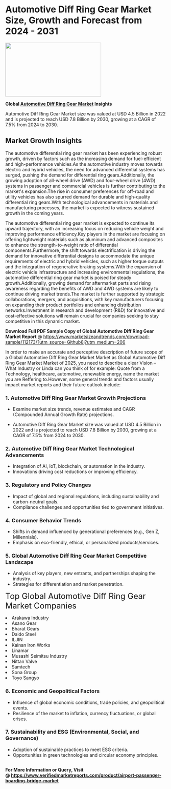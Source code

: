 <H1>Automotive Diff Ring Gear Market Size, Growth and Forecast from 2024 - 2031</H1><img class="aligncenter size-medium wp-image-584254" src="https://thirdeyenews.in/wp-content/uploads/2024/09/Global-Market-Research-300x168.jpeg" alt="" width="300" height="168" /><p><strong>Global&nbsp;<a href="https://www.marketsizeandtrends.com/download-sample/112173/?utm_source=Github8j?utm_medium=206">Automotive Diff Ring Gear Market</a> Insights</strong></p><p>Automotive Diff Ring Gear Market size was valued at USD 4.5 Billion in 2022 and is projected to reach USD 7.8 Billion by 2030, growing at a CAGR of 7.5% from 2024 to 2030.</p><p><h2>Market Growth Insights</h2> <p>The automotive differential ring gear market has been experiencing robust growth, driven by factors such as the increasing demand for fuel-efficient and high-performance vehicles.As the automotive industry moves towards electric and hybrid vehicles, the need for advanced differential systems has surged, pushing the demand for differential ring gears.Additionally, the growing adoption of all-wheel drive (AWD) and four-wheel drive (4WD) systems in passenger and commercial vehicles is further contributing to the market's expansion.The rise in consumer preferences for off-road and utility vehicles has also spurred demand for durable and high-quality differential ring gears.With technological advancements in materials and manufacturing processes, the market is expected to witness sustained growth in the coming years.</p> <p>The automotive differential ring gear market is expected to continue its upward trajectory, with an increasing focus on reducing vehicle weight and improving performance efficiency.Key players in the market are focusing on offering lightweight materials such as aluminum and advanced composites to enhance the strength-to-weight ratio of differential components.Furthermore, the shift towards electrification is driving the demand for innovative differential designs to accommodate the unique requirements of electric and hybrid vehicles, such as higher torque outputs and the integration of regenerative braking systems.With the expansion of electric vehicle infrastructure and increasing environmental regulations, the automotive differential ring gear market is poised for steady growth.Additionally, growing demand for aftermarket parts and rising awareness regarding the benefits of AWD and 4WD systems are likely to continue driving market trends.The market is further supported by strategic collaborations, mergers, and acquisitions, with key manufacturers focusing on expanding their product portfolios and enhancing distribution networks.Investment in research and development (R&D) for innovative and cost-effective solutions will remain crucial for companies seeking to stay competitive in this dynamic market.<p><span class=""><strong>Download Full PDF Sample Copy of Global Automotive Diff Ring Gear Market Report</strong> @ <a href="https://www.marketsizeandtrends.com/download-sample/112173/?utm_source=Github8j?utm_medium=206" target="_blank">https://www.marketsizeandtrends.com/download-sample/112173/?utm_source=Github8j?utm_medium=206</a></span></p><p>In order to make an accurate and perceptive description of future scope of a Global&nbsp;Automotive Diff Ring Gear Market Market as Global&nbsp;Automotive Diff Ring Gear Market Market of 2025, you need to describe a clear Vision &ndash; What Industry or Linda can you think of for example: Quote from a Technology, healthcare, automotive, renewable energy, name the market you are Reffering to.However, some general trends and factors usually impact market reports and their future outlook include:</p><h3>1.&nbsp;<strong>Automotive Diff Ring Gear Market Growth Projections</strong></h3><ul><li>Examine market size trends, revenue estimates and CAGR (Compounded Annual Growth Rate) projections.</li><li><p>Automotive Diff Ring Gear Market size was valued at USD 4.5 Billion in 2022 and is projected to reach USD 7.8 Billion by 2030, growing at a CAGR of 7.5% from 2024 to 2030.</p></li></ul><h3>2.&nbsp;<strong>Automotive Diff Ring Gear Market Technological Advancements</strong></h3><ul><li>Integration of AI, IoT, blockchain, or automation in the industry.</li><li>Innovations driving cost reductions or improving efficiency.</li></ul><h3>3.&nbsp;<strong>Regulatory and Policy Changes</strong></h3><ul><li>Impact of global and regional regulations, including sustainability and carbon-neutral goals.</li><li>Compliance challenges and opportunities tied to government initiatives.</li></ul><h3>4.&nbsp;<strong>Consumer Behavior Trends</strong></h3><ul><li>Shifts in demand influenced by generational preferences (e.g., Gen Z, Millennials).</li><li>Emphasis on eco-friendly, ethical, or personalized products/services.</li></ul><h3>5.&nbsp;<strong>Global Automotive Diff Ring Gear Market Competitive Landscape</strong></h3><ul><li>Analysis of key players, new entrants, and partnerships shaping the industry.</li><li>Strategies for differentiation and market penetration.</li></ul><p data-pm-slice="1 1 []"><span style="color: inherit; font-family: inherit; font-size: 25px;">Top Global Automotive Diff Ring Gear Market Companies</span></p><div class="" data-test-id=""><p><li>Arakawa Industry</li><li> Asano Gear</li><li> Bharat Gears</li><li> Daido Steel</li><li> ILJIN</li><li> Kainan Iron Works</li><li> Linamar</li><li> Musashi Seimitsu Industry</li><li> Nittan Valve</li><li> Samtech</li><li> Sona Group</li><li> Toyo Sangyo</li></p></div><h3>6.&nbsp;<strong>Economic and Geopolitical Factors</strong></h3><ul><li>Influence of global economic conditions, trade policies, and geopolitical events.</li><li>Resilience of the market to inflation, currency fluctuations, or global crises.</li></ul><h3>7.&nbsp;<strong>Sustainability and ESG (Environmental, Social, and Governance)</strong></h3><ul><li>Adoption of sustainable practices to meet ESG criteria.</li><li>Opportunities in green technologies and circular economy principles.</li></ul><h2><strong style="font-size: 14px;">For More Information or Query, Visit @&nbsp;</strong><a style="background-color: #ffffff; font-size: 14px;" href="https://www.marketsizeandtrends.com/report/automotive-diff-ring-gear-market/" target="_blank">https://www.verifiedmarketreports.com/product/airport-passenger-boarding-bridge-market</a></h2>